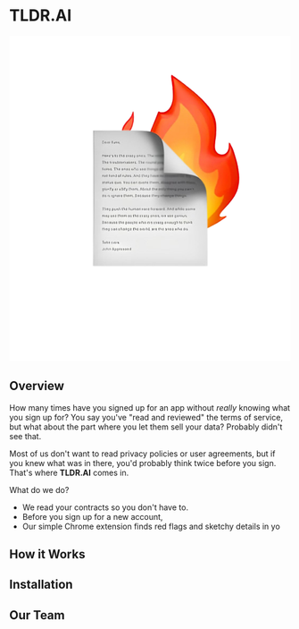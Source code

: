 # TLDR.AI #


<img src="/extension/images/tagline.png">

<!-- Insert logo + tagline -->
## Overview ##

How many times have you signed up for an app without *really* knowing what you sign up for? You say you've "read and reviewed" the terms of service, but what about the part where you let them sell your data? Probably didn't see that.

Most of us don't want to read privacy policies or user agreements, but if you knew what was in there, you'd probably think twice before you sign. That's where **TLDR.AI** comes in.

What do we do?

- We read your contracts so you don't have to.
- Before you sign up for a new account, 
- Our simple Chrome extension finds red flags and sketchy details in yo





## How it Works ##

## Installation ##

## Our Team ##


